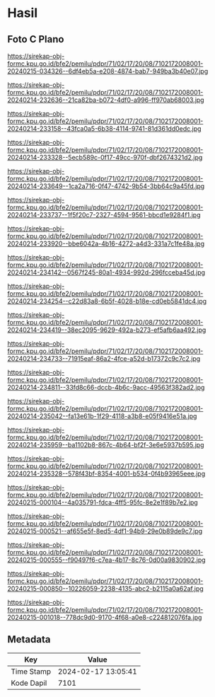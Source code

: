 # Hasil

## Foto C Plano

https://sirekap-obj-formc.kpu.go.id/bfe2/pemilu/pdpr/71/02/17/20/08/7102172008001-20240215-034326--6df4eb5a-e208-4874-bab7-949ba3b40e07.jpg

https://sirekap-obj-formc.kpu.go.id/bfe2/pemilu/pdpr/71/02/17/20/08/7102172008001-20240214-232636--21ca82ba-b072-4df0-a996-ff970ab68003.jpg

https://sirekap-obj-formc.kpu.go.id/bfe2/pemilu/pdpr/71/02/17/20/08/7102172008001-20240214-233158--43fca0a5-6b38-4114-9741-81d361dd0edc.jpg

https://sirekap-obj-formc.kpu.go.id/bfe2/pemilu/pdpr/71/02/17/20/08/7102172008001-20240214-233328--5ecb589c-0f17-49cc-970f-dbf2674321d2.jpg

https://sirekap-obj-formc.kpu.go.id/bfe2/pemilu/pdpr/71/02/17/20/08/7102172008001-20240214-233649--1ca2a716-0f47-4742-9b54-3bb64c9a45fd.jpg

https://sirekap-obj-formc.kpu.go.id/bfe2/pemilu/pdpr/71/02/17/20/08/7102172008001-20240214-233737--1f5f20c7-2327-4594-9561-bbcd1e9284f1.jpg

https://sirekap-obj-formc.kpu.go.id/bfe2/pemilu/pdpr/71/02/17/20/08/7102172008001-20240214-233920--bbe6042a-4b16-4272-a4d3-331a7c1fe48a.jpg

https://sirekap-obj-formc.kpu.go.id/bfe2/pemilu/pdpr/71/02/17/20/08/7102172008001-20240214-234142--0567f245-80a1-4934-992d-296fcceba45d.jpg

https://sirekap-obj-formc.kpu.go.id/bfe2/pemilu/pdpr/71/02/17/20/08/7102172008001-20240214-234254--c22d83a8-6b5f-4028-b18e-cd0eb5841dc4.jpg

https://sirekap-obj-formc.kpu.go.id/bfe2/pemilu/pdpr/71/02/17/20/08/7102172008001-20240214-234419--38ec2095-9629-492a-b273-ef5afb6aa492.jpg

https://sirekap-obj-formc.kpu.go.id/bfe2/pemilu/pdpr/71/02/17/20/08/7102172008001-20240214-234733--71915eaf-86a2-4fce-a52d-b17372c9c7c2.jpg

https://sirekap-obj-formc.kpu.go.id/bfe2/pemilu/pdpr/71/02/17/20/08/7102172008001-20240214-234811--33fd8c66-dccb-4b6c-9acc-49563f382ad2.jpg

https://sirekap-obj-formc.kpu.go.id/bfe2/pemilu/pdpr/71/02/17/20/08/7102172008001-20240214-235042--fa13e61b-1f29-4118-a3b8-e05f9416e51a.jpg

https://sirekap-obj-formc.kpu.go.id/bfe2/pemilu/pdpr/71/02/17/20/08/7102172008001-20240214-235959--ba1102b8-867c-4b64-bf2f-3e6e5937b595.jpg

https://sirekap-obj-formc.kpu.go.id/bfe2/pemilu/pdpr/71/02/17/20/08/7102172008001-20240214-235328--578f43bf-8354-4001-b534-0f4b93965eee.jpg

https://sirekap-obj-formc.kpu.go.id/bfe2/pemilu/pdpr/71/02/17/20/08/7102172008001-20240215-000104--4a035791-fdca-4ff5-95fc-8e2e1f89b7e2.jpg

https://sirekap-obj-formc.kpu.go.id/bfe2/pemilu/pdpr/71/02/17/20/08/7102172008001-20240215-000521--af655e5f-8ed5-4df1-94b9-29e0b89de9c7.jpg

https://sirekap-obj-formc.kpu.go.id/bfe2/pemilu/pdpr/71/02/17/20/08/7102172008001-20240215-000555--f90497f6-c7ea-4b17-8c76-0d00a9830902.jpg

https://sirekap-obj-formc.kpu.go.id/bfe2/pemilu/pdpr/71/02/17/20/08/7102172008001-20240215-000850--10226059-2238-4135-abc2-b2115a0a62af.jpg

https://sirekap-obj-formc.kpu.go.id/bfe2/pemilu/pdpr/71/02/17/20/08/7102172008001-20240215-001018--778dc9d0-9170-4f68-a0e8-c224812076fa.jpg


## Metadata

| Key        | Value               |
| ---------- | ------------------- |
| Time Stamp | 2024-02-17 13:05:41 |
| Kode Dapil | 7101                |



